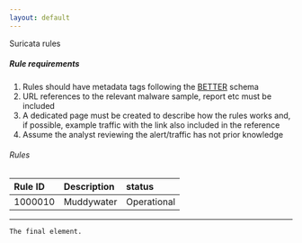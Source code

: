 ```yaml
---
layout: default
---
```


Suricata rules

##### Rule requirements

1.  Rules should have metadata tags following the [BETTER](https://better-schema.readthedocs.io/en/latest/schema.html) schema 
2.  URL references to the relevant malware sample, report etc must be included
3.  A dedicated page must be created to describe how the rules works and, if possible, example traffic with the link also included in the reference
4.  Assume the analyst reviewing the alert/traffic has not prior knowledge

###### Rules

| Rule ID      | Description       | status       |
|:-------------|:------------------|:------       |
| 1000010      | Muddywater        | Operational  |


* * *


```
The final element.
```